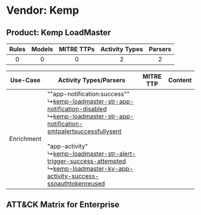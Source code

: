 Vendor: Kemp
============
Product: Kemp LoadMaster
------------------------
| Rules | Models | MITRE TTPs | Activity Types | Parsers |
|:-----:|:------:|:----------:|:--------------:|:-------:|
|   0   |   0    |     0      |       2        |    2    |

|  Use-Case  | Activity Types/Parsers    | MITRE TTP | Content    |
|:----------:| ---- | --------- | ---- |
| Enrichment |  ""app-notification:success""<br> ↳[kemp-loadmaster-str-app-notification-disabled](Ps/pC_kemploadmasterstrappnotificationdisabled.md)<br> ↳[kemp-loadmaster-str-app-notification-smtpalertsuccessfullysent](Ps/pC_kemploadmasterstrappnotificationsmtpalertsuccessfullysent.md)<br><br> "app-activity"<br> ↳[kemp-loadmaster-str-alert-trigger-success-attempted](Ps/pC_kemploadmasterstralerttriggersuccessattempted.md)<br> ↳[kemp-loadmaster-kv-app-activity-success-ssoauthtokenreused](Ps/pC_kemploadmasterkvappactivitysuccessssoauthtokenreused.md)<br> |    | [](RM/r_m_kemp_kemp_loadmaster_Enrichment.md) |

ATT&CK Matrix for Enterprise
----------------------------
